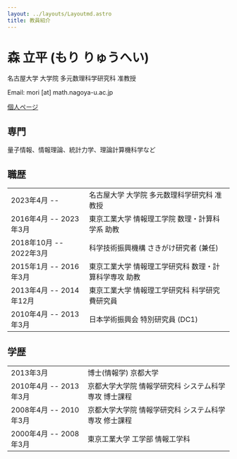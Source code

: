 ```yaml
---
layout: ../layouts/Layoutmd.astro
title: 教員紹介
---
```


森 立平 (もり りゅうへい)
================

名古屋大学 大学院 多元数理科学研究科 准教授

Email: mori [at] math.nagoya-u.ac.jp

[個人ページ](https://ryuhei-mori.github.io)

専門
----------------
量子情報、情報理論、統計力学、理論計算機科学など

職歴
----------------

| | |
| --- | --- |
| 2023年4月 --           | 名古屋大学 大学院 多元数理科学研究科 准教授
| 2016年4月 -- 2023年3月 | 東京工業大学 情報理工学院 数理・計算科学系 助教
| 2018年10月 -- 2022年3月| 科学技術振興機構 さきがけ研究者 (兼任)
| 2015年1月 -- 2016年3月 | 東京工業大学 情報理工学研究科 数理・計算科学専攻 助教
| 2013年4月 -- 2014年12月| 東京工業大学 情報理工学研究科 科学研究費研究員
| 2010年4月 -- 2013年3月 | 日本学術振興会 特別研究員 (DC1)

学歴
----------------

| | |
| --- | --- |
| 2013年3月 | 博士(情報学) 京都大学
| 2010年4月 -- 2013年3月 | 京都大学大学院 情報学研究科 システム科学専攻 博士課程
| 2008年4月 -- 2010年3月 | 京都大学大学院 情報学研究科 システム科学専攻 修士課程
| 2000年4月 -- 2008年3月 | 東京工業大学 工学部 情報工学科

